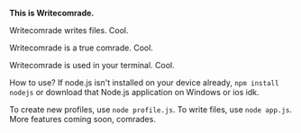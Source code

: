 **This is Writecomrade.**

Writecomrade writes files. Cool.

Writecomrade is a true comrade. Cool.

Writecomrade is used in your terminal. Cool.

How to use? If node.js isn't installed on your
device already, `npm install nodejs` or download
that Node.js application on Windows or ios idk.

To create new profiles, use `node profile.js`.
To write files, use `node app.js`.
More features coming soon, comrades.
